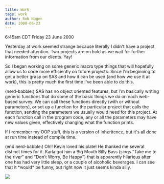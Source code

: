 ```yaml
---
title: Work
tags: work
author: Rob Nugen
date: 2000-06-23
---
```


<title></title>
<p class=date>6:45am CDT Friday 23 June 2000</p>

<p>Yesterday at work seemed strange because literally I didn't have a
project that needed attention.  Two projects are on hold as we wait
for further information from our clients.  Yay!

<p>So I began working on some generic macro type things that will
hopefully allow us to code more efficiently on future projects.  Since
I'm beginning to get a better grasp on SAS and how it can be used (and
how we use it at work), this is pretty much the first time I've been
able to do this.

<p>(nerd-babble:) SAS has no object oriented features, but I'm
basically writing generic functions that do some of the basic things
we do on each web-based survey.  We can call these functions directly
(with or without parameters), or set up a function for the particular
project that calls the function, sending the parameters we usually
would need for this project.  At each function call in the program
code, any or all the parameters may have new values given, effectively
changing what the function prints.

<p>If I remember my OOP stuff, this is a version of Inheritence, but
it's all done at run time instead of compile time.

<p>(end nerd-babble:) Oh!!  Kevin loved his plate!  He thanked me
several distinct times for it.  Karla got him a Big Mouth Billy Bass
(sings "Take me to the river" and "Don't Worry, Be Happy") that is
apparently hilarious after one has had very little sleep, or a couple
of alcoholic beverages.  I can see that it *would* be funny, but right
now it just seems kinda silly.

<p><img src='/images/rob/wL-ROB.gif'>

